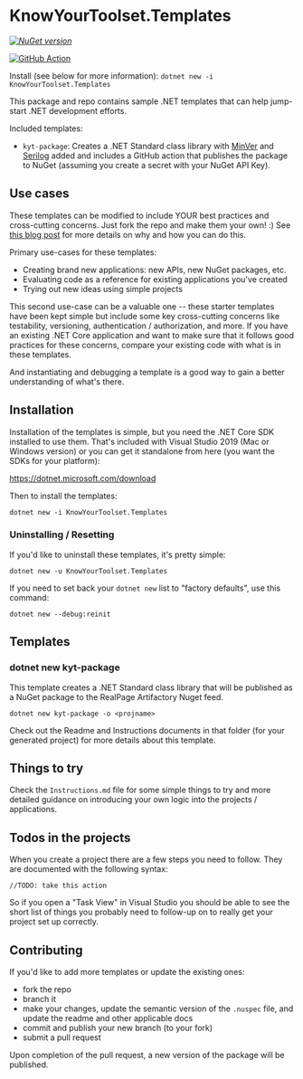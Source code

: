 # KnowYourToolset.Templates

_[![NuGet version](https://img.shields.io/nuget/v/KnowYourToolset.Templates.svg?style=flat&label=nuget%3A%20KnowYourToolset.Templates)](https://www.nuget.org/packages/KnowYourToolset.Templates)_

[![GitHub Action](https://github.com/dahlsailrunner/knowyourtoolset-templates/actions/workflows/pack-and-publish-templates.yml/badge.svg)](https://github.com/dahlsailrunner/knowyourtoolset-templates/actions/workflows/pack-and-publish-templates.yml)

Install (see below for more information): `dotnet new -i KnowYourToolset.Templates`  

This package and repo contains sample .NET templates that can help jump-start .NET development efforts.

Included templates:
* `kyt-package`: Creates a .NET Standard class library with [MinVer](https://github.com/adamralph/minver) and [Serilog](https://github.com/serilog/serilog) added and includes a GitHub action  that publishes the package to NuGet (assuming you create a secret with your NuGet API Key).

## Use cases
These templates can be modified to include YOUR best practices and cross-cutting concerns.  Just fork the repo 
and make them your own!  :)  See [this blog post]() for more details on why and how you can do this.

Primary use-cases for these templates:

* Creating brand new applications: new APIs, new NuGet packages, etc.
* Evaluating code as a reference for existing applications you've created
* Trying out new ideas using simple projects   

This second use-case can be a valuable one -- these starter templates have been kept simple but include 
some key cross-cutting concerns like testability, versioning, authentication / authorization, and more.  If 
you have an existing .NET Core application and want to make sure that it follows good 
practices for these concerns, compare your existing code with what is in these templates.  

And instantiating and debugging a template is a good way to gain a better understanding of what's there.

## Installation 
Installation of the templates is simple, but you need the .NET Core SDK installed 
to use them.  That's included with Visual Studio 2019 (Mac or Windows version) or you 
can get it standalone from here (you want the SDKs for your platform):

https://dotnet.microsoft.com/download 

Then to install the templates:

`dotnet new -i KnowYourToolset.Templates`

### Uninstalling / Resetting
If you'd like to uninstall these templates, it's pretty simple:

`dotnet new -u KnowYourToolset.Templates`

If you need to set back your `dotnet new` list to "factory defaults", use this command:

`dotnet new --debug:reinit`

## Templates
### **dotnet new kyt-package**
This template creates a .NET Standard class library that will be published as a NuGet package to the RealPage
Artifactory Nuget feed.

`dotnet new kyt-package -o <projname>`

Check out the Readme and Instructions documents in that folder (for your generated project) for more details about this template.

## Things to try 
Check the `Instructions.md` file for some simple things to try and more detailed guidance on introducing 
your own logic into the projects / applications. 

## Todos in the projects
When you create a project there are a few steps you need to follow.  They are documented with the following syntax:

`//TODO: take this action`

So if you open a "Task View" in Visual Studio you should be able to see the short list of things you probably need to follow-up on to really get your project set up correctly.

## Contributing
If you'd like to add more templates or update the existing ones:

- fork the repo
- branch it
- make your changes, update the semantic version of the `.nuspec` file, and update the readme and other applicable docs
- commit and publish your new branch (to your fork)
- submit a pull request

Upon completion of the pull request, a new version of the package will be published.